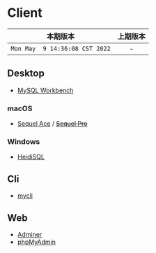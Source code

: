 # Client

|本期版本| 上期版本
|:---:|:---:
`Mon May  9 14:36:08 CST 2022` | -

## Desktop

* [MySQL Workbench](https://www.mysql.com/products/workbench/)

### macOS

* [Sequel Ace](https://github.com/Sequel-Ace/Sequel-Ace) / ~~[Sequel Pro](https://github.com/sequelpro/sequelpro)~~

### Windows

* [HeidiSQL](https://www.heidisql.com/)


## Cli

* [mycli](https://www.mycli.net/)

## Web

* [Adminer](https://www.adminer.org/)
* [phpMyAdmin](https://www.phpmyadmin.net/)
